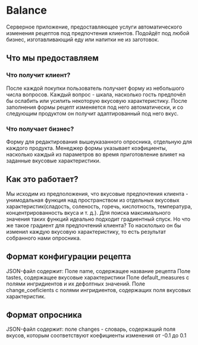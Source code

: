 <h1>Balance</h1>
<div>Серверное приложение, предоставляющее услуги автоматического изменения рецептов под предпочтения клиентов. Подойдёт под любой бизнес, изготавливающий еду или напитки не из заготовок.</div>
<h2>Что мы предоставляем</h2>
<h3>Что получит клиент?</h3>
<div>После каждой покупки пользователь получает форму из небольшого числа вопросов. Каждый вопрос - шкала, насколько гость предпочёл бы ослабить или усилить некоторую вкусовую характеристику. После заполнения формы рецепт изменяется под него автоматически, и со следующим продуктом он получит адаптированный под него вкус.</div>
<h3>Что получает бизнес?</h3>
<div>Форму для редактирования вышеуказанного опросника, отдельную для каждого продукта. Менеджер формы указывает коэфициенты, насколько каждый из параметров во время приготовление влияет на заданные вкусовые характеристики.</div>
<h2>Как это работает?</h2>
<div>Мы исходим из предположения, что вкусовые предпочтения клиента - унимодальная функция над пространством из отдельных вкусовых характеристик(сладость, соленость, горечь, кислотность, температура, концентрированность вкуса и т. д.). Для поиска максимального значения таких функций идеально подходит градиентный спуск. Но что же такое градиент для предпочтений клиента? То насклолько он бы изменил каждую вкусовую характеристику, то есть результат собранного нами опросника.</div>
<h2>Формат конфигурации рецепта</h2>
JSON-файл содержит:
Поле name, содержащее название рецепта
Поле tastes, содержащее вкусовые характеристики
Поле default_measures с полями ингридиентов и их дефолтных значений.
Поле change_coeficients с полями ингридиентов, содержащих поля вкусовых характеристик.
<h2> Формат опросника </h2>
JSON-файл содержит:
поле changes - словарь, содержащий поля вкусов, которым соответствуют коефициенты изменения от -0.1 до 0.1